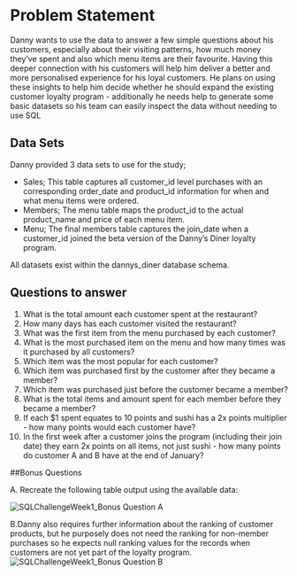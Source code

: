 # Problem Statement

Danny wants to use the data to answer a few simple questions about his customers, especially about their visiting patterns, how much money they’ve spent and also which menu items are their favourite. 
Having this deeper connection with his customers will help him deliver a better and more personalised experience for his loyal customers.
He plans on using these insights to help him decide whether he should expand the existing customer loyalty program - additionally he needs help to generate some basic datasets so his team can easily inspect the data without needing to use SQL

## Data Sets

Danny provided 3 data sets to use for the study; 
- Sales; This table captures all customer_id level purchases with an corresponding order_date and product_id information for when and what menu items were ordered.
- Members; The menu table maps the product_id to the actual product_name and price of each menu item. 
- Menu; The final members table captures the join_date when a customer_id joined the beta version of the Danny’s Diner loyalty program. 

All datasets exist within the dannys_diner database schema.

## Questions to answer
1. What is the total amount each customer spent at the restaurant?
2. How many days has each customer visited the restaurant?
3. What was the first item from the menu purchased by each customer?
4. What is the most purchased item on the menu and how many times was it purchased by all customers?
5. Which item was the most popular for each customer?
6. Which item was purchased first by the customer after they became a member?
7. Which item was purchased just before the customer became a member?
8. What is the total items and amount spent for each member before they became a member?
9. If each $1 spent equates to 10 points and sushi has a 2x points multiplier - how many points would each customer have?
10. In the first week after a customer joins the program (including their join date) they earn 2x points on all items, not just sushi - how many points do customer A and B have at the end of January?

##Bonus Questions

A. Recreate the following table output using the available data:

![SQLChallengeWeek1_Bonus Question A](https://user-images.githubusercontent.com/88348888/204283728-a793d544-315b-48f0-a2e3-6e6f8f3e245b.JPG)

B.Danny also requires further information about the ranking of customer products, but he purposely does not need the ranking for non-member purchases so he expects null ranking values for the records when customers are not yet part of the loyalty program.
![SQLChallengeWeek1_Bonus Question B](https://user-images.githubusercontent.com/88348888/204284665-f7f13da9-68d6-4726-af51-069c6f97dcce.JPG)
